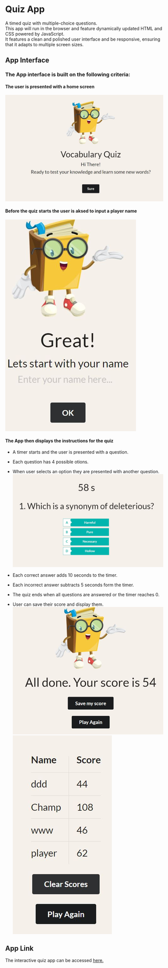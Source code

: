 # Quiz App

A timed quiz with multiple-choice questions.  
This app will run in the browser and feature dynamically updated HTML and CSS powered by JavaScript.  
It features a clean and polished user interface and be responsive, ensuring that it adapts to multiple screen sizes.

## App Interface

### The App interface is built on the following criteria:

#### The user is presented with a home screen

![Image of Quiz Home Page](/images/quiz-home.JPG)

#### Before the quiz starts the user is aksed to input a player name

![Image of Name Input](/images/quiz-name-input.JPG)

#### The App then displays the instructions for the quiz


* A timer starts and the user is presented with a question.
* Each question has 4 possible otions.
* When user selects an option they are presented with another question.
![Image of quiz running](/images/quiz-running.JPG)

* Each correct answer adds 10 seconds to the timer.
* Each incorrect answer subtracts 5 seconds form the timer.
* The quiz ends when all questions are answered or the timer reaches 0.
* User can save their score and display them.
![Image of quiz score ](/images/quiz-score.JPG)
![Image of quiz score table](/images/quiz-score-table.JPG)

## App Link

The interactive quiz app can be accessed [here.](https://himanshu-sxna.github.io/Quiz-App/)